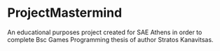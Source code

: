 # ProjectMastermind
An educational purposes project created for SAE Athens in order to complete Bsc Games Programming thesis of author Stratos Kanavitsas.
